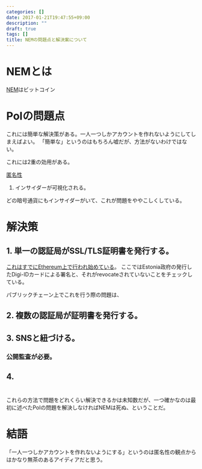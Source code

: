 ```yaml
---
categories: []
date: 2017-01-21T19:47:55+09:00
description: ""
draft: true
tags: []
title: NEMの問題点と解決案について
---
```


# NEMとは

[NEM](https://www.nem.io/)はビットコイン

# PoIの問題点


これには簡単な解決策がある。一人一つしかアカウントを作れないようにしてしまえばよい。
「簡単な」というのはもちろん嘘だが、方法がないわけではない。


これには2重の効用がある。

[匿名性](http://e-collection.library.ethz.ch/eserv/eth:48205/eth-48205-01.pdf)

1. インサイダーが可視化される。

どの暗号通貨にもインサイダーがいて、これが問題をややこしくしている。

# 解決策

## 1. 単一の認証局がSSL/TLS証明書を発行する。

[これはすでにEthereum上で行われ始めている](https://blog.oraclize.it/proof-of-identity-on-ethereum-or-the-kyc-problem-f4a9ee40af21#.ya2pi659n)。
ここではEstonia政府の発行したDigi-IDカードによる署名と、それがrevocateされていないことをチェックしている。

パブリックチェーン上でこれを行う際の問題は、

## 2. 複数の認証局が証明書を発行する。

## 3. SNSと紐づける。

### 公開監査が必要。

## 4.


#

これらの方法で問題をどれくらい解決できるかは未知数だが、一つ確かなのは最初に述べたPoIの問題を解決しなければNEMは死ぬ、ということだ。

# 結語

「一人一つしかアカウントを作れないようにする」というのは匿名性の観点からはかなり無茶のあるアイディアだと思う。


